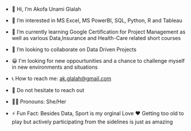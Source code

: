 - 👋 Hi, I’m Akofa Unami Glalah


- 👀 I’m interested in MS Excel, MS PowerBI, SQL, Python, R and Tableau
- 🌱 I’m currently learning Google Certification for Project Management as well as various Data,Insurance and Health-Care related short courses
- 💞️ I’m looking to collaborate on Data Driven Projects
- 😀 I'm looking for new oppourtunities and a chance to challenge myself in new environments and situations
- 📞 How to reach me: ak.glalah@gmail.com
- 👋 Do not hesitate to reach out
- 👩🏾 Pronouns: She/Her
- ⚡ Fun Fact: Besides Data, Sport is my orginal Love ❤ Getting too old to play but actively participating from the sidelines is just as amazing

<!---
Akofa-Glalah/Akofa-Glalah is a ✨ special ✨ repository because its `README.md` (this file) appears on your GitHub profile.
You can click the Preview link to take a look at your changes.
--->
